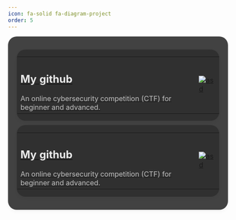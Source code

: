 ```yaml
---
icon: fa-solid fa-diagram-project
order: 5
---
```

<style>
    :root {
        --background-color: #303030;
        --card-background: #424242;
        --card-text-color-main: rgba(255, 255, 255, 0.9);
        --card-text-color-secondary: rgba(255, 255, 255, 0.7);
        --card-text-color-tertiary: rgba(255, 255, 255, 0.5);
        --image-size: 100px; /* Adjusted image size */
    }

    .article-list--compact {
        border-radius: 20px;
        box-shadow: 0px 4px 8px rgba(0, 0, 0, 0.04), 0px 0px 2px rgba(0, 0, 0, 0.06), 0px 0px 1px rgba(0, 0, 0, 0.04);
        background-color: var(--card-background);
        padding: 20px;
    }
     .article-details {
        overflow: hidden; /* Clear float to ensure proper layout */
        border-radius: 20px;
        box-shadow: 0px 4px 8px rgba(0, 0, 0, 0.04), 0px 0px 2px rgba(0, 0, 0, 0.06), 0px 0px 1px rgba(0, 0, 0, 0.04);
        background-color: var(--background-color);
        padding: 0.5px;
        margin-bottom: 10px; /* Add space between articles */
        margin-top: 10px; /* Add space between articles */
    }

    h2 {
        margin-bottom: 20px;
        color: var(--card-text-color-main);
    }

    p {
        color: var(--card-text-color-secondary);
        margin: 0; /* Remove default margin */
    }

    table {
        width: 100%;
        border-collapse: collapse;
    }
    .article-img img {
        max-width: var(--image-size);
        max-height: var(--image-size);
    }
</style>
<div class="article-list--compact links">
<article>
    <a href="https://github.com/araisantai" target="_blank" rel="noopener">
        <div class="article-details">
            <table>
                <tr>
                    <td>
                        <h2>My github</h2>
                        <p>
                            An online cybersecurity competition (CTF) for beginner and advanced.
                        </p>
                    </td>
                    <td>
                            <img class="article-img" src="https://avatars.githubusercontent.com/u/75112913?v=4" loading="lazy" alt="asd">
                    </td>
                </tr>
            </table>
        </div>
    </a>
</article>
<!-- copy from here separator -->
<article>
    <a href="https://github.com/araisantai/" target="_blank" rel="noopener">
        <div class="article-details">
            <table>
                <tr>
                    <td>
                        <h2>My github</h2>
                        <p>
                            An online cybersecurity competition (CTF) for beginner and advanced.
                        </p>
                    </td>
                    <td>
                            <img class="article-img"  src="https://avatars.githubusercontent.com/u/75112913?v=4" loading="lazy" alt="asd">
                    </td>
                </tr>
            </table>
        </div>
    </a>
</article>
<!-- copy from here separator -->

</div>
